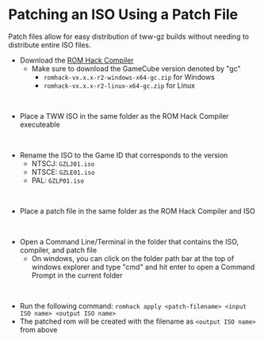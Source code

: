 # Patching an ISO Using a Patch File

Patch files allow for easy distribution of tww-gz builds without needing to distribute entire ISO files.

- Download the [ROM Hack Compiler](https://github.com/zsrtp/romhack-compiler/releases)
  - Make sure to download the GameCube version denoted by "gc"
    - `romhack-vx.x.x-r2-windows-x64-gc.zip` for Windows
    - `romhack-vx.x.x-r2-linux-x64-gc.zip` for Linux  
<br/>

- Place a TWW ISO in the same folder as the ROM Hack Compiler executeable  
<br/>

- Rename the ISO to the Game ID that corresponds to the version
  - NTSCJ: `GZLJ01.iso`
  - NTSCE: `GZLE01.iso`
  - PAL: `GZLP01.iso`  
<br/>

- Place a patch file in the same folder as the ROM Hack Compiler and ISO  
<br/>

- Open a Command Line/Terminal in the folder that contains the ISO, compiler, and patch file
  - On windows, you can click on the folder path bar at the top of windows explorer and type "cmd" and hit enter to open a Command Prompt in the current folder  
<br/>

- Run the following command: `romhack apply <patch-filename> <input ISO name> <output ISO name>`
- The patched rom will be created with the filename as `<output ISO name>` from above